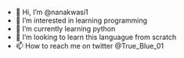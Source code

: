 - 👋 Hi, I’m @nanakwasi1
- 👀 I’m interested in learning programming
- 🌱 I’m currently learning python
- 💞️ I’m looking to learn this languague from scratch
- 📫 How to reach me on twitter @True_Blue_01

<!---
nanakwasi1/nanakwasi1 is a ✨ special ✨ repository because its `README.md` (this file) appears on your GitHub profile.
You can click the Preview link to take a look at your changes.
--->
